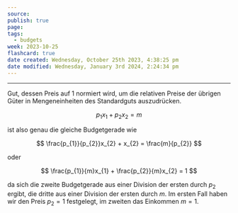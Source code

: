 ```yaml
---
source: 
publish: true
page: 
tags:
  - budgets
week: 2023-10-25
flashcard: true
date created: Wednesday, October 25th 2023, 4:38:25 pm
date modified: Wednesday, January 3rd 2024, 2:24:34 pm
---
```

***

Gut, dessen Preis auf 1 normiert wird, um die relativen Preise der übrigen Güter in Mengeneinheiten des Standardguts auszudrücken.

$$
p_{1}x_{1} + p_{2}x_{2} = m
$$

ist also genau die gleiche Budgetgerade wie 

$$
\frac{p_{1}}{p_{2}}x_{2} + x_{2} = \frac{m}{p_{2}}
$$

oder

$$
\frac{p_{1}}{m}x_{1} + \frac{p_{2}}{m}x_{2} = 1
$$

da sich die zweite Budgetgerade aus einer Division der ersten durch $p_{2}$ ergibt, die dritte aus einer Division der ersten durch $m$. Im ersten Fall haben wir den Preis $p_{2} = 1$ festgelegt, im zweiten das Einkommen $m = 1$.

